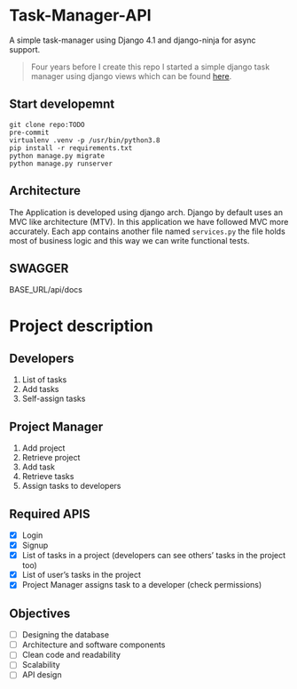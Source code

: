 # Task-Manager-API

A simple task-manager using Django 4.1 and django-ninja for async support.

> Four years before I create this repo I started a simple django task manager using django views which can be found [here](https://github.com/mansourmahboubi/django-taskmanager).

## Start developemnt

```
git clone repo:TODO
pre-commit
virtualenv .venv -p /usr/bin/python3.8
pip install -r requirements.txt
python manage.py migrate
python manage.py runserver
```

## Architecture

The Application is developed using django arch. Django by default uses an MVC like architecture (MTV).
In this application we have followed MVC more accurately. Each app contains another file named `services.py` the file holds most of business logic and this way we can write functional tests.

## SWAGGER

BASE_URL/api/docs

# Project description

## Developers

1. List of tasks
2. Add tasks
3. Self-assign tasks

## Project Manager

1. Add project
2. Retrieve project
3. Add task
4. Retrieve tasks
5. Assign tasks to developers

## Required APIS

- [x] Login
- [x] Signup
- [x] List of tasks in a project (developers can see others’ tasks in the project too)
- [x] List of user’s tasks in the project
- [x] Project Manager assigns task to a developer (check permissions)

## Objectives

- [ ] Designing the database
- [ ] Architecture and software components
- [ ] Clean code and readability
- [ ] Scalability
- [ ] API design
